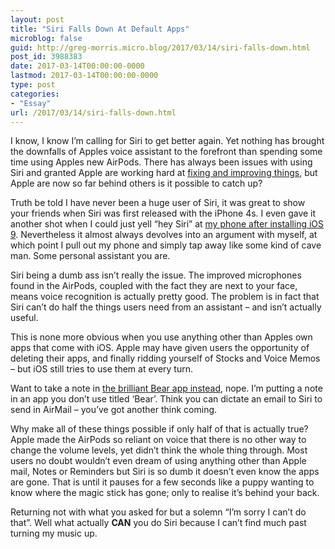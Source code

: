 ```yaml
---
layout: post
title: "Siri Falls Down At Default Apps"
microblog: false
guid: http://greg-morris.micro.blog/2017/03/14/siri-falls-down.html
post_id: 3988383
date: 2017-03-14T00:00:00-0000
lastmod: 2017-03-14T00:00:00-0000
type: post
categories:
- "Essay"
url: /2017/03/14/siri-falls-down.html
---
```

<!--kg-card-begin: html--><p><!--kg-card-begin: html--></p>
<p>I know, I know I’m calling for Siri to get better again. Yet nothing has brought the downfalls of Apples voice assistant to the forefront than spending some time using Apples new AirPods. There has always been issues with using Siri and granted Apple are working hard at <a title="An Exclusive Look at How AI and Machine Learning Work at Apple" href="https://www.google.co.uk/url?sa=t&amp;rct=j&amp;q=&amp;esrc=s&amp;source=web&amp;cd=3&amp;cad=rja&amp;uact=8&amp;ved=0ahUKEwiWrP_V5dTSAhWE5xoKHZzMCc0QFggsMAI&amp;url=https://backchannel.com/an-exclusive-look-at-how-ai-and-machine-learning-work-at-apple-8dbfb131932b&amp;usg=AFQjCNE8hMDNtNSohTpPBzNPtSfy29JzBQ&amp;sig2=RiS8nvxuJHA9--fE2b0avw">fixing and improving things</a>, but Apple are now so far behind others is it possible to catch up?</p>
<p>Truth be told I have never been a huge user of Siri, it was great to show your friends when Siri was first released with the iPhone 4s. I even gave it another shot when I could just yell “hey Siri” at <a title="Use Siri on your iPhone, iPad, or iPod touch - Apple Support" href="https://www.google.co.uk/url?sa=t&amp;rct=j&amp;q=&amp;esrc=s&amp;source=web&amp;cd=1&amp;ved=0ahUKEwjB8qrm5NTSAhUEnRoKHUmsBswQFggcMAA&amp;url=https://support.apple.com/en-gb/HT204389&amp;usg=AFQjCNGS_TIe4zlbW4Rl9b2oPKyxI2nR4A&amp;sig2=v258Ui_ux9QaFqoBw1oK5A">my phone after installing iOS 9</a>. Nevertheless it almost always devolves into an argument with myself, at which point I pull out my phone and simply tap away like some kind of cave man. Some personal assistant you are.</p>
<p>Siri being a dumb ass isn’t really the issue. The improved microphones found in the AirPods, coupled with the fact they are next to your face, means voice recognition is actually pretty good. The problem is in fact that Siri can’t do half the things users need from an assistant – and isn’t actually useful.</p>
<p>This is none more obvious when you use anything other than Apples own apps that come with iOS. Apple may have given users the opportunity of deleting their apps, and finally ridding yourself of Stocks and Voice Memos – but iOS still tries to use them at every turn.</p>
<p>Want to take a note in <a title="Bear: The Serious Notes App" href="http://www.gr36.com/bear-the-serious-notes-app/">the brilliant Bear app instead</a>, nope. I’m putting a note in an app you don’t use titled ‘Bear’. Think you can dictate an email to Siri to send in AirMail – you’ve got another think coming.</p>
<p>Why make all of these things possible if only half of that is actually true? Apple made the AirPods so reliant on voice that there is no other way to change the volume levels, yet didn’t think the whole thing through. Most users no doubt wouldn’t even dream of using anything other than Apple mail, Notes or Reminders but Siri is so dumb it doesn’t even know the apps are gone. That is until it pauses for a few seconds like a puppy wanting to know where the magic stick has gone; only to realise it’s behind your back.</p>
<p>Returning not with what you asked for but a solemn “I’m sorry I can’t do that”. Well what actually <strong>CAN</strong> you do Siri because I can’t find much past turning my music up.</p>
<p><!--kg-card-end: html--></p>
<!--kg-card-end: html-->
